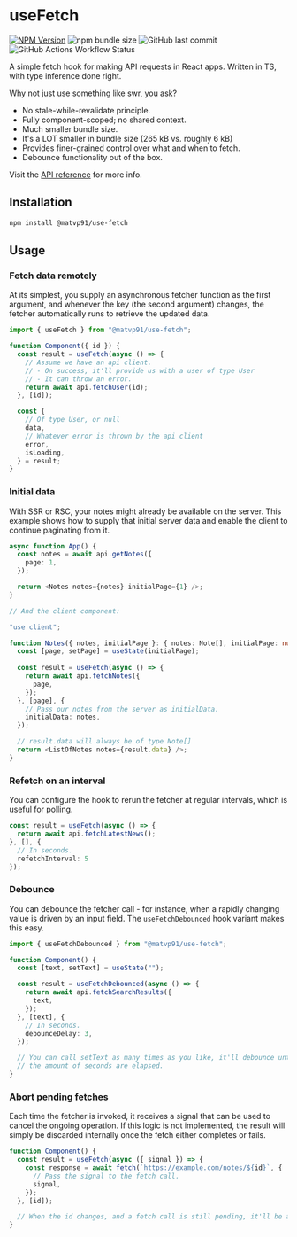 # useFetch

[![NPM Version](https://img.shields.io/npm/v/%40matvp91%2Fuse-fetch)](https://npmjs.org/package/@matvp91/use-fetch)
![npm bundle size](https://img.shields.io/bundlephobia/minzip/%40matvp91%2Fuse-fetch)
![GitHub last commit](https://img.shields.io/github/last-commit/matvp91/use-fetch)
![GitHub Actions Workflow Status](https://img.shields.io/github/actions/workflow/status/matvp91/use-fetch/build.yaml)

A simple fetch hook for making API requests in React apps. Written in TS, with type inference done right.

Why not just use something like swr, you ask?

- No stale-while-revalidate principle.
- Fully component-scoped; no shared context.
- Much smaller bundle size.
- It's a LOT smaller in bundle size (265 kB vs. roughly 6 kB)
- Provides finer-grained control over what and when to fetch.
- Debounce functionality out of the box.

Visit the [API reference](https://github.com/matvp91/use-fetch/wiki/API) for more info.

## Installation

```sh
npm install @matvp91/use-fetch
```

## Usage

### Fetch data remotely

At its simplest, you supply an asynchronous fetcher function as the first argument, and whenever the key (the second argument) changes, the fetcher automatically runs to retrieve the updated data.

```ts
import { useFetch } from "@matvp91/use-fetch";

function Component({ id }) {
  const result = useFetch(async () => {
    // Assume we have an api client.
    // - On success, it'll provide us with a user of type User
    // - It can throw an error.
    return await api.fetchUser(id);
  }, [id]);

  const {
    // Of type User, or null
    data,
    // Whatever error is thrown by the api client
    error,
    isLoading,
  } = result;
}
```

### Initial data

With SSR or RSC, your notes might already be available on the server. This example shows how to supply that initial server data and enable the client to continue paginating from it.

```ts
async function App() {
  const notes = await api.getNotes({
    page: 1,
  });

  return <Notes notes={notes} initialPage={1} />;
}

// And the client component:

"use client";

function Notes({ notes, initialPage }: { notes: Note[], initialPage: number ) {
  const [page, setPage] = useState(initialPage);
  
  const result = useFetch(async () => {
    return await api.fetchNotes({
      page,
    });
  }, [page], {
    // Pass our notes from the server as initialData. 
    initialData: notes,
  });

  // result.data will always be of type Note[]
  return <ListOfNotes notes={result.data} />;
}
```

### Refetch on an interval

You can configure the hook to rerun the fetcher at regular intervals, which is useful for polling.
 
```ts
const result = useFetch(async () => {
  return await api.fetchLatestNews();
}, [], {
  // In seconds.
  refetchInterval: 5
});
```

### Debounce

You can debounce the fetcher call - for instance, when a rapidly changing value is driven by an input field. The `useFetchDebounced` hook variant makes this easy.

```ts
import { useFetchDebounced } from "@matvp91/use-fetch";

function Component() {
  const [text, setText] = useState("");

  const result = useFetchDebounced(async () => {
    return await api.fetchSearchResults({
      text,
    });
  }, [text], {
    // In seconds.
    debounceDelay: 3,
  });

  // You can call setText as many times as you like, it'll debounce until
  // the amount of seconds are elapsed.
}
```

### Abort pending fetches

Each time the fetcher is invoked, it receives a signal that can be used to cancel the ongoing operation. If this logic is not implemented, the result will simply be discarded internally once the fetch either completes or fails.

```ts
function Component() {
  const result = useFetch(async ({ signal }) => {
    const response = await fetch(`https://example.com/notes/${id}`, {
      // Pass the signal to the fetch call.
      signal,
    });
  }, [id]);

  // When the id changes, and a fetch call is still pending, it'll be aborted.
}
```
